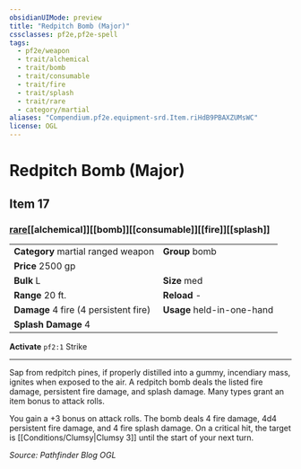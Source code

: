 ```yaml
---
obsidianUIMode: preview
title: "Redpitch Bomb (Major)"
cssclasses: pf2e,pf2e-spell
tags:
  - pf2e/weapon
  - trait/alchemical
  - trait/bomb
  - trait/consumable
  - trait/fire
  - trait/splash
  - trait/rare
  - category/martial
aliases: "Compendium.pf2e.equipment-srd.Item.riHdB9PBAXZUMsWC"
license: OGL
---
```

# Redpitch Bomb (Major)
## Item 17
### [rare](rare "Rare Rarity Trait")[[alchemical]][[bomb]][[consumable]][[fire]][[splash]]

|  |  |
| -- | -- |
| **Category** martial ranged weapon | **Group** bomb |
| **Price** 2500 gp |  |
| **Bulk** L | **Size** med |
|**Range** 20 ft.| **Reload** -|
| **Damage** 4 fire (4 persistent fire) | **Usage** held-in-one-hand |
| **Splash Damage** 4 | |


**Activate** `pf2:1` Strike

* * *

Sap from redpitch pines, if properly distilled into a gummy, incendiary mass, ignites when exposed to the air. A redpitch bomb deals the listed fire damage, persistent fire damage, and splash damage. Many types grant an item bonus to attack rolls.

You gain a +3 bonus on attack rolls. The bomb deals 4 fire damage, 4d4 persistent fire damage, and 4 fire splash damage. On a critical hit, the target is [[Conditions/Clumsy|Clumsy 3]] until the start of your next turn.

*Source: Pathfinder Blog*
*OGL*